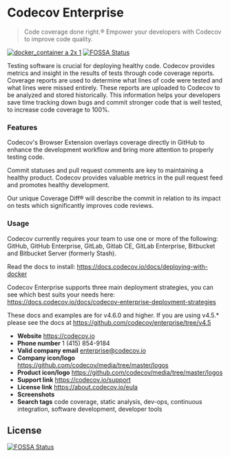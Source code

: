 # Codecov Enterprise
> Code coverage done right.® Empower your developers with Codecov to improve code quality.

[![docker_container a 2x 1](https://cloud.githubusercontent.com/assets/2041757/23514065/1f2c138a-ff34-11e6-9c09-a9f17179a1a8.png)](https://store.docker.com/images/ba08bd82-f83c-42bd-be9d-68974637dea5)
[![FOSSA Status](https://app.fossa.com/api/projects/git%2Bgithub.com%2Fcodecov%2Fenterprise.svg?type=shield)](https://app.fossa.com/projects/git%2Bgithub.com%2Fcodecov%2Fenterprise?ref=badge_shield)


Testing software is crucial for deploying healthy code. Codecov provides metrics and insight in the results of tests through code coverage reports. Coverage reports are used to determine what lines of code were tested and what lines were missed entirely. These reports are uploaded to Codecov to be analyzed and stored historically. This information helps your developers save time tracking down bugs and commit stronger code that is well tested, to increase code coverage to 100%.

### Features

Codecov's Browser Extension overlays coverage directly in GitHub to enhance the development workflow and bring more attention to properly testing code.

Commit statuses and pull request comments are key to maintaining a healthy product. Codecov provides valuable metrics in the pull request feed and promotes healthy development.

Our unique Coverage Diff® will describe the commit in relation to its impact on tests which significantly improves code reviews.

### Usage

Codecov currently requires your team to use one or more of the following: GitHub, GitHub Enterprise, GitLab, Gitlab CE, GitLab Enterprise, Bitbucket and Bitbucket Server (formerly Stash).

Read the docs to install: https://docs.codecov.io/docs/deploying-with-docker

Codecov Enterprise supports three main deployment strategies, you can see which best suits your needs here: https://docs.codecov.io/docs/codecov-enterprise-deployment-strategies

These docs and examples are for v4.6.0 and higher. If you are using v4.5.* please see the docs at https://github.com/codecov/enterprise/tree/v4.5

- **Website** https://codecov.io
- **Phone number** 1 (415) 854-9184
- **Valid company email** [enterprise@codecov.io][email]
- **Company icon/logo** https://github.com/codecov/media/tree/master/logos
- **Product icon/logo** https://github.com/codecov/media/tree/master/logos
- **Support link** https://codecov.io/support
- **License link** https://about.codecov.io/eula
- **Screenshots**
- **Search tags** code coverage, static analysis, dev-ops, continuous integration, software development, developer tools

[config]: http://docs.codecov.io/docs/configuration
[email]: mailto:enterprise@codecov.io
[eula]: https://about.codecov.io/eula


## License
[![FOSSA Status](https://app.fossa.com/api/projects/git%2Bgithub.com%2Fcodecov%2Fenterprise.svg?type=large)](https://app.fossa.com/projects/git%2Bgithub.com%2Fcodecov%2Fenterprise?ref=badge_large)